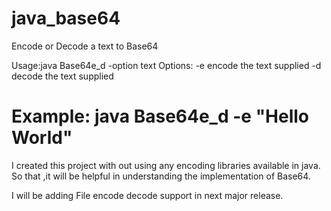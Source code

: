 # java_base64
Encode or Decode a text to Base64

Usage:java Base64e_d -option text
Options:
-e      encode the text supplied
-d      decode the text supplied

Example: java Base64e_d -e "Hello World"
============================================

I created this project with out using any encoding libraries available in java.
So that ,it will be helpful in understanding the implementation of Base64.

I will be adding File encode decode support in next major release.



